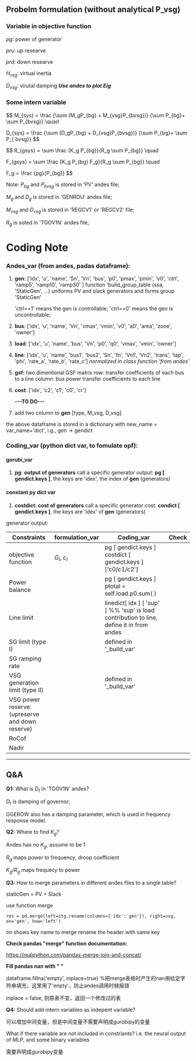 ## Probelm formulation (without analytical P_vsg)

### Variable in objective function

$pg$: power of generator

$pru$: up researve

$prd$: down researve

$H_{vsg}$: virtual inertia

$D_{vsg}$: virutal damping      ***Use andes to plot Eig***

### Some intern variable

$$
M_{sys} = \frac {\sum (M_gP_{bg} + M_{vsg}P_{bvsg})}
{\sum P_{bg}+ \sum P_{bvsg}} \quad

D_{sys} = \frac {\sum (D_gP_{bg} + D_{vsg}P_{bvsg})}
{\sum P_{bg}+ \sum P_{ bvsg}}
$$

$$
R_{gsys} = \sum \frac {K_g P_{bg}}{R_g \sum P_{bg}} \quad

F_{gsys} = \sum \frac {K_g P_{bg} F_g}{R_g \sum P_{bg}} \quad

F_g = \frac {pg}{P_{bg}}
$$

Note:
$P_{bg}$ and $P_{bvsg}$ is stored in 'PV' andes file;

$M_g$ and $D_g$ is stored in 'GENROU' andes file;

$M_{vsg}$ and $D_{vsg}$ is stored in 'REGCV1' or 'REGCV2' file;

$R_g$ is soted in 'TGOV1N' andes file;

# Coding Note

### **Andes_var (from andes, padas dataframe):**

1) **gen**: ['idx', 'u', 'name', 'Sn', 'Vn', 'bus', 'p0', 'pmax', 'pmin', 'v0', 'ctrl', 'ramp5', 'ramp10', 'ramp30' ]
   function 'build_group_table (ssa, 'StaticGen', ...) uniforms PV and slack generators and forms group 'StaticGen'

   'ctrl==1' means the gen is controllable; 'ctrl==0' means the gen is uncontrollable;
2) **bus**: ['idx', 'u', 'name', 'Vn', 'vmax', 'vmin', 'v0', 'a0', 'area', 'zone', 'owner']
3) **load**: ['idx', 'u', 'name', 'bus', 'Vn', 'p0', 'q0', 'vmax', 'vmin', 'owner']
4) **line**: ['idx', 'u', 'name', 'bus1', 'bus2', 'Sn', 'fn', 'Vn1', 'Vn2', 'trans', 'tap', 'phi', 'rate_a', 'rate_b', 'rate_c']       *normalized in class function 'from andes'*
5) **gsf:** two dimentional GSF matrix
   row: transfer coefficients of each bus to a line
   column: bus power transfer coefficients to each line
6) **cost**: ['idx', 'c2', 'c1', 'c0', 'cr']

   **---TO DO---**
7) add two column to **gen** [type, M_vsg, D_vsg]

the above dataframe is stored in a dictionary with new_name = var_name+'dict', i.g., gen → gendict

### **Coding_var (python dict var, to fomulate opf):**

#### **gorubi_var**

1. **pg**: **output of generators**
   call a specific generator output: **pg [ gendict.keys ]**, the keys are 'idex', the index of **gen** (generators)

#### constant py dict var

1. **costdict: cost of generators**
   call a specific generator cost: **condict [ gendict.keys ]**, the keys are 'idex' of **gen** (generators)

generator output:

| Constraints                                     | formulation_var  | Coding_var                                                                                | Check |
| ----------------------------------------------- | ---------------- | ----------------------------------------------------------------------------------------- | ----- |
| objective function                              | $G_i$, $c_i$ | pg [ gendict.keys ]<br />costdict [ gendict.keys ] ['c0/c1/c2']                           |       |
| Power balance                                   |                  | pg [ gendict.keys ]<br />ptotal = self.load.p0.sum( )                                     |       |
| Line limit                                      |                  | linedict[ idx ] [ 'sup' ]  %% 'sup' is load contribution to line, define it in from andes |       |
| SG limit (type I)                               |                  | defined in '_build_var'                                                                   |       |
| SG ramping rate                                 |                  |                                                                                           |       |
| VSG generation limit (type II)                  |                  | defined in '_build_var'                                                                   |       |
| VSG power reserve: (upreserve and down reserve) |                  |                                                                                           |       |
| RoCof                                           |                  |                                                                                           |       |
| Nadir                                           |                  |                                                                                           |       |

---

## Q&A

**Q1:** What is $D_t$ in 'TGOV1N' andes?

$D_t$ is damping of governor;

GGEROW also has a damping parameter, which is used in frequency response model.

**Q2:** Where to find $K_g$?

Andes has no $K_g$, assume to be 1

$R_g$ maps power to frequency, droop coefficient

$K_g/R_g$ maps frequecy to power

**Q3:** How to merge parameters in different andes files to a single table?

staticGen = PV + Slack

use function merge

```
res = pd.merge(left=stg.rename(columns={'idx':'gen'}), right=vsg, on='gen', how='left')
```

on shows key name to merge
rename the header with same key

**Check pandas "merge" function documentation:**

https://realpython.com/pandas-merge-join-and-concat/

**Fill pandas nan with " "**

dataframe.fillna('empty', inplace=true)   %把merge表格时产生的nan用给定字符串填充，这里用了‘enpty'，防止andes调用时候报错

inplace = false, 则原表不变，返回一个修改过的表

**Q4:** Should add intern variables as indepent variable?

可以增加中间变量，但是中间变量不需要声明成gurobipy的变量

What if there variable are not included in constriants? i.e. the neural output of MLP, and some binary variables

需要声明成gurobipy变量
